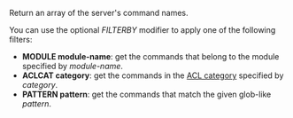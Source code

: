 Return an array of the server's command names.

You can use the optional _FILTERBY_ modifier to apply one of the following filters:

 - **MODULE module-name**: get the commands that belong to the module specified by _module-name_.
 - **ACLCAT category**: get the commands in the [ACL category](/docs/management/security/acl/#command-categories) specified by _category_.
 - **PATTERN pattern**: get the commands that match the given glob-like _pattern_.

